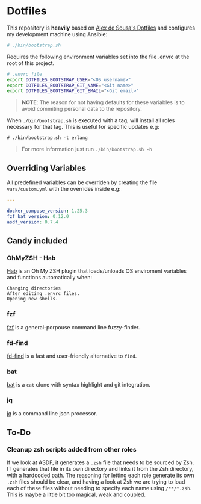 # Dotfiles

This repository is **heavily** based on [Alex de Sousa's Dotfiles](https://github.com/alexdesousa/dotfiles) and configures my development machine using Ansible:

```sh
# ./bin/bootstrap.sh
```

Requires the following environment variables set into the file .envrc at the root of this project.

```sh
# .envrc file
export DOTFILES_BOOTSTRAP_USER="<OS username>"
export DOTFILES_BOOTSTRAP_GIT_NAME="<Git name>"
export DOTFILES_BOOTSTRAP_GIT_EMAIL="<Git email>"
```

> **NOTE**: The reason for not having defaults for these variables is to avoid
> commiting personal data to the repository.

When `./bin/bootstrap.sh` is executed with a tag, will install all roles
necessary for that tag. This is useful for specific updates e.g:

```
# ./bin/bootstrap.sh -t erlang
```

> For more information just run `./bin/bootstrap.sh -h`

## Overriding Variables

All predefined variables can be overriden by creating the file `vars/custom.yml`
with the overrides inside e.g:

```yaml
---

docker_compose_version: 1.25.3
fzf_bat_version: 0.12.0
asdf_version: 0.7.4
```

## Candy included

### OhMyZSH - Hab

[Hab](https://github.com/alexdesousa/hab) is an Oh My ZSH plugin that loads/unloads OS enviroment variables and functions automatically when:

    Changing directories
    After editing .envrc files.
    Opening new shells.

### fzf

[fzf](https://github.com/junegunn/fzf) is a general-porpouse command line fuzzy-finder.

### fd-find

[fd-find](https://github.com/sharkdp/fd) is a fast and user-friendly alternative to `find`.

### bat

[bat](https://github.com/sharkdp/bat) is a `cat` clone with syntax highlight and git integration.

### jq

[jq](https://stedolan.github.io/jq/) is a command line json processor.


## To-Do

### Cleanup zsh scripts added from other roles

If we look at ASDF, it generates a `.zsh` file that needs to be sourced by Zsh. IT generates that file in its own directory and links it from the Zsh directory, with a hardcoded path. The reasoning for letting each role generate its own `.zsh` files should be clear, and having a look at Zsh we are trying to load each of these files
without needing to specify each name using `/**/*.zsh`. This is maybe a little bit too magical, weak and coupled.